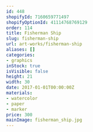 ```yaml
---
id: 448
shopifyId: 7160659771497
shopifyOptionId: 41114768769129
order: 114
title: Fisherman Ship
slug: fisherman-ship
url: art-works/fisherman-ship
aliases: []
categories:
- graphics
inStock: true
isVisible: false
height: 21
width: 30
date: 2017-01-01T00:00:00Z
materials:
- watercolor
- paper
- marker
price: 300
mainImage: fisherman_ship.jpg
---
```

